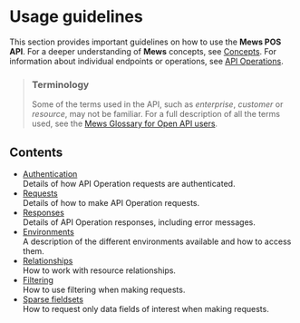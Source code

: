 # Usage guidelines

This section provides important guidelines on how to use the __Mews POS API__. For a deeper understanding of **Mews** concepts, see [Concepts](../concepts/README.md). For information about individual endpoints or operations, see [API Operations](../operations/README.md).

> ### Terminology
> Some of the terms used in the API, such as *enterprise*, *customer* or *resource*, may not be familiar.
> For a full description of all the terms used, see the [Mews Glossary for Open API users](https://help.mews.com/s/article/Mews-Glossary-for-Open-API-users?language=en_US).

## Contents

* [Authentication](authentication.md)<br>Details of how API Operation requests are authenticated.
* [Requests](requests.md)<br>Details of how to make API Operation requests.
* [Responses](responses.md)<br>Details of API Operation responses, including error messages.
* [Environments](environments.md)<br>A description of the different environments available and how to access them.
* [Relationships](relationships.md)<br>How to work with resource relationships.
* [Filtering](filtering.md)<br>How to use filtering when making requests.
* [Sparse fieldsets](sparse-fieldsets.md)<br>How to request only data fields of interest when making requests.

